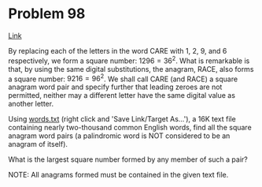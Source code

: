 # Problem 98

[Link](https://projecteuler.net/problem=98)

By replacing each of the letters in the word CARE with $1$, $2$, $9$, and $6$ respectively, we form a square number: $1296 = 36^2$. What is remarkable is that, by using the same digital substitutions, the anagram, RACE, also forms a square number: $9216 = 96^2$. We shall call CARE (and RACE) a square anagram word pair and specify further that leading zeroes are not permitted, neither may a different letter have the same digital value as another letter.

Using [words.txt](resources/documents/0098_words.txt) (right click and 'Save Link/Target As...'), a 16K text file containing nearly two-thousand common English words, find all the square anagram word pairs (a palindromic word is NOT considered to be an anagram of itself).

What is the largest square number formed by any member of such a pair?

NOTE: All anagrams formed must be contained in the given text file.